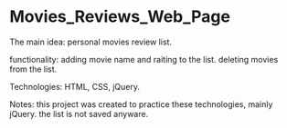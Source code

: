 # Movies_Reviews_Web_Page
 
 The main idea: 
  personal movies review list.
 
 functionality: 
   adding movie name and raiting to the list.
   deleting movies from the list.
   
 Technologies: 
  HTML, CSS, jQuery.
  
  Notes: 
    this project was created to practice these technologies, mainly jQuery.
    the list is not saved anyware.

